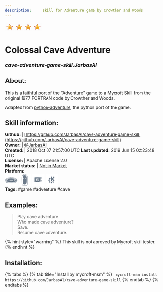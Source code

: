 ```yaml
---  
description:     skill for Adventure game by Crowther and Woods  
---  
```

![](../.gitbook/assets/star.png)![](../.gitbook/assets/star.png)![](../.gitbook/assets/star.png)![](../.gitbook/assets/star.png)  
# Colossal Cave Adventure  
### _cave-adventure-game-skill.JarbasAl_  
## About:  
This is a faithful port of the “Adventure” game to a Mycroft Skill from the original 1977 FORTRAN code by Crowther and Woods.

Adapted from [python-adventure](https://github.com/brandon-rhodes/python-adventure), the python port of the game.

## Skill information:  
**Github:** | [https://github.com/JarbasAl/cave-adventure-game-skill](https://github.com/JarbasAl/cave-adventure-game-skill)  
**Owner:** | [@JarbasAl](https://github.com/JarbasAl)  
**Created:** | 2018 Oct 07 21:57:00 UTC  **Last updated:** 2019 Jun 15 02:23:48 UTC  
**License:** | Apache License 2.0  
**Market status:** | [Not in Market](https://market.mycroft.ai/skill/)  
**Platform:**  
 ![](../.gitbook/assets/mark-1-icon.png)  ![](../.gitbook/assets/mark-2-icon.png)  ![](../.gitbook/assets/picroft-icon.png)  ![](../.gitbook/assets/kde.png)   
**Tags:** \#game \#adventure \#cave   
## Examples:  
> Play cave adventure.  
> Who made cave adventure?  
> Save.  
> Resume cave adventure.  
  
{% hint style="warning" %}
This skill is not aproved by Mycroft skill tester.
{% endhint %}
    
## Installation:  
{% tabs %}
{% tab title="Install by mycroft-msm" %}
``` mycroft-msm install https://github.com/JarbasAl/cave-adventure-game-skill```
{% endtab %}
  {% endtabs %}
  
